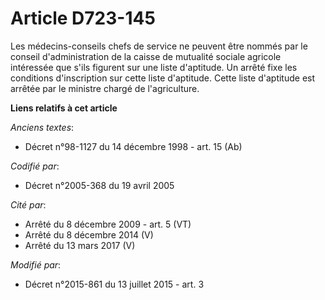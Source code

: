 # Article D723-145

Les médecins-conseils chefs de service ne peuvent être nommés par le conseil d'administration de la caisse de mutualité
sociale agricole intéressée que s'ils figurent sur une liste d'aptitude. Un arrêté fixe les conditions d'inscription sur
cette liste d'aptitude. Cette liste d'aptitude est arrêtée par le ministre chargé de l'agriculture.

**Liens relatifs à cet article**

_Anciens textes_:

  - Décret n°98-1127 du 14 décembre 1998 - art. 15 (Ab)

_Codifié par_:

  - Décret n°2005-368 du 19 avril 2005

_Cité par_:

  - Arrêté du 8 décembre 2009 - art. 5 (VT)
  - Arrêté du 8 décembre 2014 (V)
  - Arrêté du 13 mars 2017 (V)

_Modifié par_:

  - Décret n°2015-861 du 13 juillet 2015 - art. 3
